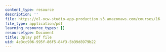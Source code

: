 ```yaml
---
content_type: resource
description: ''
file: https://ol-ocw-studio-app-production.s3.amazonaws.com/courses/16-687-private-pilot-ground-school-january-iap-2019/4e3cc906995f86f584f35b39d8979b22_MNIYBTHc6mg.pdf
file_type: application/pdf
learning_resource_types: []
resourcetype: Document
title: 3play pdf file
uid: 4e3cc906-995f-86f5-84f3-5b39d8979b22
---
```

